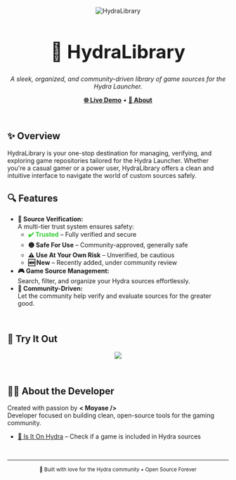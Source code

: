<!-- HEADER -->
<p align="center">
  <img src="https://img.shields.io/badge/HydraLibrary-Game%20Source%20Manager-blueviolet?style=for-the-badge&logo=dragon" alt="HydraLibrary"/>
</p>

<h1 align="center" style="font-size: 3em;">🐉 HydraLibrary</h1>

<p align="center">
  <i>A sleek, organized, and community-driven library of game sources for the Hydra Launcher.</i>
</p>

<p align="center">
  <a href="https://library.hydra.wiki"><strong>🌐 Live Demo</strong></a> •
  <a href="https://moyasee.github.io/HydraLibrary/about.html?utm_source=chatgpt.com"><strong>📖 About</strong></a>
</p>

<br/>

<!-- ABOUT -->
<h2>✨ Overview</h2>

<p>
HydraLibrary is your one-stop destination for managing, verifying, and exploring game repositories tailored for the Hydra Launcher. Whether you're a casual gamer or a power user, HydraLibrary offers a clean and intuitive interface to navigate the world of custom sources safely.
</p>

<!-- FEATURES -->
<h2>🔍 Features</h2>

<ul>
  <li><strong>🔐 Source Verification:</strong> 
    <br/>A multi-tier trust system ensures safety:
    <ul>
      <li><span style="color:limegreen;"><strong>✔️ Trusted</strong></span> – Fully verified and secure</li>
      <li><strong>🟡 Safe For Use</strong> – Community-approved, generally safe</li>
      <li><strong>⚠️ Use At Your Own Risk</strong> – Unverified, be cautious</li>
      <li><strong>🆕 New</strong> – Recently added, under community review</li>
    </ul>
  </li>
  <li><strong>🎮 Game Source Management:</strong> 
    <br/>Search, filter, and organize your Hydra sources effortlessly.</li>
  <li><strong>🤝 Community-Driven:</strong> 
    <br/>Let the community help verify and evaluate sources for the greater good.</li>
</ul>

<br/>

<!-- DEMO -->
<h2>🚀 Try It Out</h2>

<p align="center">
  <a href="https://library.hydra.wiki/HydraLibrary/">
    <img src="https://img.shields.io/badge/Open-HydraLibrary-1e1e2f?style=for-the-badge&logo=github&logoColor=white" />
  </a>
</p>

<br/>

<!-- AUTHOR -->
<h2>👨‍💻 About the Developer</h2>

<p>
  Created with passion by <strong>&lt; Moyase /&gt;</strong><br/>
  Developer focused on building clean, open-source tools for the gaming community.
</p>

<ul>
  <li><a href="https://moyasee.github.io/isitonhydra/">🎯 Is It On Hydra</a> – Check if a game is included in Hydra sources</li>
</ul>

<br/>

<hr/>

<p align="center">
  <sub>🐲 Built with love for the Hydra community • Open Source Forever</sub>
</p>